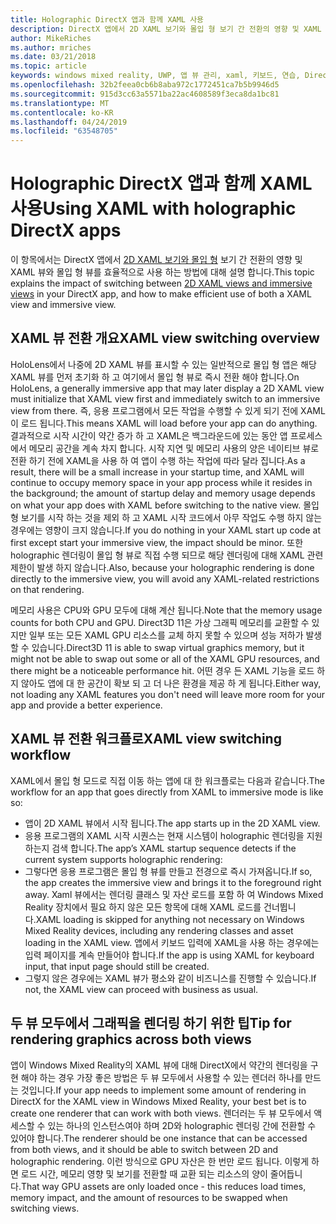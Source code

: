 ```yaml
---
title: Holographic DirectX 앱과 함께 XAML 사용
description: DirectX 앱에서 2D XAML 보기와 몰입 형 보기 간 전환의 영향 및 XAML 뷰와 몰입 형 뷰를 효율적으로 사용 하는 방법을 설명 합니다.
author: MikeRiches
ms.author: mriches
ms.date: 03/21/2018
ms.topic: article
keywords: windows mixed reality, UWP, 앱 뷰 관리, xaml, 키보드, 연습, DirectX
ms.openlocfilehash: 32b2feea0cb6b8aba972c1772451ca7b5b9946d5
ms.sourcegitcommit: 915d3cc63a5571ba22ac4608589f3eca8da1bc81
ms.translationtype: MT
ms.contentlocale: ko-KR
ms.lasthandoff: 04/24/2019
ms.locfileid: "63548705"
---
```

# <a name="using-xaml-with-holographic-directx-apps"></a><span data-ttu-id="8bb3a-104">Holographic DirectX 앱과 함께 XAML 사용</span><span class="sxs-lookup"><span data-stu-id="8bb3a-104">Using XAML with holographic DirectX apps</span></span>

<span data-ttu-id="8bb3a-105">이 항목에서는 DirectX 앱에서 [2D XAML 보기와 몰입 형](app-views.md) 보기 간 전환의 영향 및 XAML 뷰와 몰입 형 뷰를 효율적으로 사용 하는 방법에 대해 설명 합니다.</span><span class="sxs-lookup"><span data-stu-id="8bb3a-105">This topic explains the impact of switching between [2D XAML views and immersive views](app-views.md) in your DirectX app, and how to make efficient use of both a XAML view and immersive view.</span></span>

## <a name="xaml-view-switching-overview"></a><span data-ttu-id="8bb3a-106">XAML 뷰 전환 개요</span><span class="sxs-lookup"><span data-stu-id="8bb3a-106">XAML view switching overview</span></span>

<span data-ttu-id="8bb3a-107">HoloLens에서 나중에 2D XAML 뷰를 표시할 수 있는 일반적으로 몰입 형 앱은 해당 XAML 뷰를 먼저 초기화 하 고 여기에서 몰입 형 뷰로 즉시 전환 해야 합니다.</span><span class="sxs-lookup"><span data-stu-id="8bb3a-107">On HoloLens, a generally immersive app that may later display a 2D XAML view must initialize that XAML view first and immediately switch to an immersive view from there.</span></span> <span data-ttu-id="8bb3a-108">즉, 응용 프로그램에서 모든 작업을 수행할 수 있게 되기 전에 XAML이 로드 됩니다.</span><span class="sxs-lookup"><span data-stu-id="8bb3a-108">This means XAML will load before your app can do anything.</span></span> <span data-ttu-id="8bb3a-109">결과적으로 시작 시간이 약간 증가 하 고 XAML은 백그라운드에 있는 동안 앱 프로세스에서 메모리 공간을 계속 차지 합니다. 시작 지연 및 메모리 사용의 양은 네이티브 뷰로 전환 하기 전에 XAML을 사용 하 여 앱이 수행 하는 작업에 따라 달라 집니다.</span><span class="sxs-lookup"><span data-stu-id="8bb3a-109">As a result, there will be a small increase in your startup time, and XAML will continue to occupy memory space in your app process while it resides in the background; the amount of startup delay and memory usage depends on what your app does with XAML before switching to the native view.</span></span> <span data-ttu-id="8bb3a-110">몰입 형 보기를 시작 하는 것을 제외 하 고 XAML 시작 코드에서 아무 작업도 수행 하지 않는 경우에는 영향이 크지 않습니다.</span><span class="sxs-lookup"><span data-stu-id="8bb3a-110">If you do nothing in your XAML start up code at first except start your immersive view, the impact should be minor.</span></span> <span data-ttu-id="8bb3a-111">또한 holographic 렌더링이 몰입 형 뷰로 직접 수행 되므로 해당 렌더링에 대해 XAML 관련 제한이 발생 하지 않습니다.</span><span class="sxs-lookup"><span data-stu-id="8bb3a-111">Also, because your holographic rendering is done directly to the immersive view, you will avoid any XAML-related restrictions on that rendering.</span></span>

<span data-ttu-id="8bb3a-112">메모리 사용은 CPU와 GPU 모두에 대해 계산 됩니다.</span><span class="sxs-lookup"><span data-stu-id="8bb3a-112">Note that the memory usage counts for both CPU and GPU.</span></span> <span data-ttu-id="8bb3a-113">Direct3D 11은 가상 그래픽 메모리를 교환할 수 있지만 일부 또는 모든 XAML GPU 리소스를 교체 하지 못할 수 있으며 성능 저하가 발생할 수 있습니다.</span><span class="sxs-lookup"><span data-stu-id="8bb3a-113">Direct3D 11 is able to swap virtual graphics memory, but it might not be able to swap out some or all of the XAML GPU resources, and there might be a noticeable performance hit.</span></span> <span data-ttu-id="8bb3a-114">어떤 경우 든 XAML 기능을 로드 하지 않아도 앱에 대 한 공간이 확보 되 고 더 나은 환경을 제공 하 게 됩니다.</span><span class="sxs-lookup"><span data-stu-id="8bb3a-114">Either way, not loading any XAML features you don't need will leave more room for your app and provide a better experience.</span></span>

## <a name="xaml-view-switching-workflow"></a><span data-ttu-id="8bb3a-115">XAML 뷰 전환 워크플로</span><span class="sxs-lookup"><span data-stu-id="8bb3a-115">XAML view switching workflow</span></span>

<span data-ttu-id="8bb3a-116">XAML에서 몰입 형 모드로 직접 이동 하는 앱에 대 한 워크플로는 다음과 같습니다.</span><span class="sxs-lookup"><span data-stu-id="8bb3a-116">The workflow for an app that goes directly from XAML to immersive mode is like so:</span></span>
* <span data-ttu-id="8bb3a-117">앱이 2D XAML 뷰에서 시작 됩니다.</span><span class="sxs-lookup"><span data-stu-id="8bb3a-117">The app starts up in the 2D XAML view.</span></span>
* <span data-ttu-id="8bb3a-118">응용 프로그램의 XAML 시작 시퀀스는 현재 시스템이 holographic 렌더링을 지원 하는지 검색 합니다.</span><span class="sxs-lookup"><span data-stu-id="8bb3a-118">The app’s XAML startup sequence detects if the current system supports holographic rendering:</span></span>
* <span data-ttu-id="8bb3a-119">그렇다면 응용 프로그램은 몰입 형 뷰를 만들고 전경으로 즉시 가져옵니다.</span><span class="sxs-lookup"><span data-stu-id="8bb3a-119">If so, the app creates the immersive view and brings it to the foreground right away.</span></span> <span data-ttu-id="8bb3a-120">Xaml 뷰에서는 렌더링 클래스 및 자산 로드를 포함 하 여 Windows Mixed Reality 장치에서 필요 하지 않은 모든 항목에 대해 XAML 로드를 건너뜁니다.</span><span class="sxs-lookup"><span data-stu-id="8bb3a-120">XAML loading is skipped for anything not necessary on Windows Mixed Reality devices, including any rendering classes and asset loading in the XAML view.</span></span> <span data-ttu-id="8bb3a-121">앱에서 키보드 입력에 XAML을 사용 하는 경우에는 입력 페이지를 계속 만들어야 합니다.</span><span class="sxs-lookup"><span data-stu-id="8bb3a-121">If the app is using XAML for keyboard input, that input page should still be created.</span></span>
* <span data-ttu-id="8bb3a-122">그렇지 않은 경우에는 XAML 뷰가 평소와 같이 비즈니스를 진행할 수 있습니다.</span><span class="sxs-lookup"><span data-stu-id="8bb3a-122">If not, the XAML view can proceed with business as usual.</span></span>

## <a name="tip-for-rendering-graphics-across-both-views"></a><span data-ttu-id="8bb3a-123">두 뷰 모두에서 그래픽을 렌더링 하기 위한 팁</span><span class="sxs-lookup"><span data-stu-id="8bb3a-123">Tip for rendering graphics across both views</span></span>

<span data-ttu-id="8bb3a-124">앱이 Windows Mixed Reality의 XAML 뷰에 대해 DirectX에서 약간의 렌더링을 구현 해야 하는 경우 가장 좋은 방법은 두 뷰 모두에서 사용할 수 있는 렌더러 하나를 만드는 것입니다.</span><span class="sxs-lookup"><span data-stu-id="8bb3a-124">If your app needs to implement some amount of rendering in DirectX for the XAML view in Windows Mixed Reality, your best bet is to create one renderer that can work with both views.</span></span> <span data-ttu-id="8bb3a-125">렌더러는 두 뷰 모두에서 액세스할 수 있는 하나의 인스턴스여야 하며 2D와 holographic 렌더링 간에 전환할 수 있어야 합니다.</span><span class="sxs-lookup"><span data-stu-id="8bb3a-125">The renderer should be one instance that can be accessed from both views, and it should be able to switch between 2D and holographic rendering.</span></span> <span data-ttu-id="8bb3a-126">이런 방식으로 GPU 자산은 한 번만 로드 됩니다. 이렇게 하면 로드 시간, 메모리 영향 및 보기를 전환할 때 교환 되는 리소스의 양이 줄어듭니다.</span><span class="sxs-lookup"><span data-stu-id="8bb3a-126">That way GPU assets are only loaded once - this reduces load times, memory impact, and the amount of resources to be swapped when switching views.</span></span>
